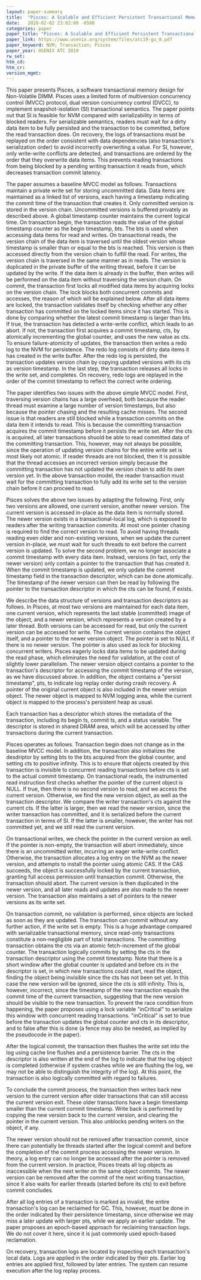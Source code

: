 ```yaml
---
layout: paper-summary
title:  "Pisces: A Scalable and Efficient Persistent Transactional Memory"
date:   2020-02-02 23:02:00 -0500
categories: paper
paper_title: "Pisces: A Scalable and Efficient Persistent Transactional Memory"
paper_link: https://www.usenix.org/system/files/atc19-gu_0.pdf
paper_keyword: NVM; Transaction; Pisces
paper_year: USENIX ATC 2019
rw_set:
htm_cd:
htm_cr:
version_mgmt:
---
```


This paper presents Pisces, a software transactional memory design for Non-Volatile DIMM. Pisces uses a limited form
of multiversion concurrency control (MVCC) protocol, dual version concurrency control (DVCC), to implement snapshot-isolation
(SI) transactional semantics. The paper points out that SI is feasible for NVM compared with serializability in terms of 
blocked readers. For serializable semantics, readers must wait for a dirty data item to be fully persisted and the transaction 
to be committed, before the read transaction does. On recovery, the logs of transactions must be replayed on the order 
consistent with data dependencies (also transaction's serialization order) to avoid incorrectly overwriting a value. 
For SI, however, only write-write conflicts are detected, and transactions are ordered by the order that they overwrite
data items. This prevents reading transactions from being blocked by a pending writing transaction it reads from, which
decreases transaction commit latency.

The paper assumes a baseline MVCC model as follows. Transactions maintain a private write set for storing uncommitted data.
Data items are maintained as a linked list of versions, each having a timestamp indicating the commit time of the transaction
that creates it. Only committed version is stored in the version chain. Uncommitted versions is buffered privately as described
above. A global timestamp counter maintains the current logical time. On transaction begin, the transaction reads the value 
of the global timestamp counter as the begin timestamp, bts. The bts is used when accessing data items for read and writes. 
On transactional reads, the version chain of the data item is traversed until the oldest version whose timestamp is smaller than
or equal to the bts is reached. This version is then accessed directly from the version chain to fulfill the read. For writes,
the version chain is traversed in the same manner as in reads. The version is duplicated in the private buffer of the writing
thread, before it can be updated by the write. If the data item is already in the buffer, then writes will be performed
on the data item without traversing the version chain. On commit, the transaction first locks all modified data items by
acquiring locks on the version chain. The lock blocks both concurrent commits and accesses, the reason of which will be 
explained below. After all data items are locked, the transaction validates itself by checking whether any other transaction
has committed on the locked items since it has started. This is done by comparing whether the latest commit timestamp
is larger than bts. If true, the transaction has detected a write-write conflict, which leads to an abort. If not, the 
transaction first acquires a commit timestamp, cts, by atomically incrementing the global counter, and uses the new value 
as cts. To ensure failure-atomicity of updates, the transaction then writes a redo log to the NVM for persistence. The 
redo log consists of dirty data items it has created in the write buffer. After the redo log is persisted, the transaction
updates version chain by copying updated versions with its cts as version timestamp. In the last step, the transaction
releases all locks in the write set, and completes. On recovery, redo logs are replayed in the order of the commit timestamp
to reflect the correct write ordering.

The paper identifies two issues with the above simple MVCC model. First, traversing version chains has a large overhead,
both because the reader thread must examine a large number of version timestamps, but also because the pointer chasing 
and the resulting cache misses. The second issue is that readers are still blocked while a transaction commits on the 
data item it intends to read. This is because the committing transaction acquires the commit timestamp before it persists
the write set. After the cts is acquired, all later transactions shuold be able to read committed data of the committing 
transaction. This, however, may not always be possible, since the operation of updating version chains for the entire 
write set is most likely not atomic. If reader threads are not blocked, then it is possible that the thread accesses
an incorrect version simply because the committing transaction has not updated the version chain to add its own version 
yet. In the above transaction model, the reader transaction must wait for the committing transaction to fully add its 
write set to the version chain before it can proceed to read.

Pisces solves the above two issues by adapting the following. First, only two versions are allowed, one current version,
another newer version. The current version is accessed in-place as the data item is normally stored. The newer version exists
in a transactional-local log, which is exposed to readers after the writing transaction commits. At most one pointer chasing
is required to find the correct version to read. To avoid having threads reading even older and non-existing versions,
when we update the current version in-place, we must wait for such threads to exit before the current version is updated.
To solve the second problem, we no longer associate a commit timestamp with every data item. Instead, versions (in fact,
only the newer version) only contain a pointer to the transaction that has created it. When the commit timestamp is updated,
we only update the commit timestamp field in the transaction descriptor, which can be done atomically. The timestamp of 
the newer version can then be read by following the pointer to the transaction descriptor in which the cts can be found, 
if exists.

We describe the data structure of versions and transaction descriptors as follows. In Pisces, at most two versions are 
maintained for each data item, one current version, which represents the last stable (committed) image of the object, and 
a newer version, which represents a version created by a later thread. Both versions can be accessed for read, but only
the current version can be accessed for write. The current version contains the object itself, and a pointer to the newer
version object. The pointer is set to NULL if there is no newer version. The pointer is also used as lock for blocking
concurrent writers. Pisces eagerly locks data items to be updated during the read phase, which eliminates the need for 
validation, at the cost of slightly lower parallelism. The newer version object contains a pointer to the transaction's
descriptor for accessing the commit timestamp of the version, as we have discussed above. In addition, the object contains
a "persist timestamp", pts, to indicate log replay order during crash recovery. A pointer of the original current object 
is also included in the newer version object. The newer object is mapped to NVM logging area, while the current object
is mapped to the process's persistent heap as usual.

Each transaction has a descriptor which stores the metadata of the transaction, including its begin ts, commit ts, and a 
status variable. The descriptor is stored in shared DRAM area, which will be accessed by other transactions during the 
current transaction.

Pisces operates as follows. Transaction begin does not change as in the baseline MVCC model. In addition, the transaction
also initializes the desdriptor by setting bts to the bts acquired from the global counter, and setting cts to positive 
infinity. This is to ensure that objects created by this transaction is invisible to concurrent reading transactions before
cts is set to the actual commit timestamp. On transactional reads, the instrumented read instruction first checks whether 
the pointer of the current object is NULL. If true, then there is no second version to read, and we access the current version.
Otherwise, we find the new version object, as well as the transaction descriptor. We compare the writer transaction's cts
against the current cts. If the latter is larger, then we read the newer version, since the writer transaction has committed,
and it is serialized before the current transaction in terms of SI. If the latter is smaller, however, the writer has not
committed yet, and we still read the current version.

On transactional writes, we check the pointer in the current version as well. If the pointer is non-empty, the transaction
will abort immediately, since there is an uncommitted writer, incurring an eager write-write conflict. Otherwise, the 
transaction allocates a log entry on the NVM as the newer version, and attempts to install the pointer using atomic CAS.
If the CAS succeeds, the object is successfully locked by the current transaction, granting full access permission until
transaction commit. Otherwise, the transaction should abort. The current version is then duplicated in the newer version, 
and all later reads and updates are also made to the newer version. The transaction also maintains a set of pointers to 
the newer versions as its write set.

On transaction commit, no validation is performed, since objects are locked as soon as they are updated. The transaction
can commit without any further action, if the write set is empty. This is a huge advantage compared with serializable 
transactional memory, since read-only transactions constitute a non-negligible part of total transactions. The committing
transaction obtains the cts via an atomic fetch-increment of the global counter. The transaction logically commits by setting
the cts in the transaction descriptor using the commit timestamp. Note that there is a short window after the global counter
is updated and before cts in the descriptor is set, in which new transactions could start, read the object, finding the 
object being invisible since the cts has not been set yet. In this case the new version will be ignored, since the 
cts is still infinity. This is, however, incorrect, since the timestamp of the new transaction equals the commit 
time of the current transaction, suggesting that the new version should be visible to the new transaction. To prevent
the race condition from happening, the paper proposes using a lock variable "inCritical" to serialize this window with
concurrent reading transactions. "inCritical" is set to true before the transaction updates the global counter and cts
in its descriptor, and to false after this is done (a fence may also be needed, as implied by the pseudocode in the paper).

After the logical commit, the transaction then flushes the write set into the log using cache line flushes and a persistence 
barrier. The cts in the descriptor is also written at the end of the log to indicate that the log object is completed (otherwise
if system crashes while we are flushing the log, we may not be able to distinguish the integrity of the log). At this point, 
the transaction is also logically committed with regard to failures. 

To conclude the commit process, the transaction then writes back new version to the current version after older transactions
that can still access the current version exit. These older transactions have a begin timestamp smaller than the current 
commit timestamp. Write back is performed by copying the new version back to the current version, and clearing the 
pointer in the current version. This also unblocks pending writers on the object, if any. 

The newer version should not be removed after transaction commit, since there can potentially be threads started after 
the logical commit and before the completion of the commit process accessing the newer version. In theory, a log entry 
can no longer be accessed after the pointer is removed from the current version. In practice, Pisces treats all log objects
as inaccessible when the next writer on the same object commits. The newer version can be removed after the commit of 
the next writing transaction, since it also waits for earlier threads (started before its cts) to exit before commit 
concludes.

After all log entries of a transaction is marked as invalid, the entire transaction's log can be reclaimed for GC. This,
however, must be done in the order indicated by their persistence timestamp, since otherwise we may miss a later update
with larger pts, while we apply an earlier update. The paper proposes an epoch-based approach for reclaiming transaction
logs. We do not cover it here, since it is just commonly used epoch-based reclamation.

On recovery, transaction logs are located by inspecting each transaction's local data. Logs are applied in the order 
indicated by their pts. Earlier log entries are applied first, followed by later entries. The system can resume execution
after the log replay process.